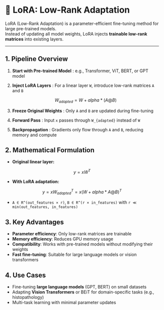 # 🔹 LoRA: Low-Rank Adaptation

LoRA (Low-Rank Adaptation) is a parameter-efficient fine-tuning method for large pre-trained models.  
Instead of updating all model weights, LoRA injects **trainable low-rank matrices** into existing layers.

---

## 1. Pipeline Overview

1. **Start with Pre-trained Model** : e.g., Transformer, ViT, BERT, or GPT model
2. **Inject LoRA Layers** : 
For a linear layer `W`, introduce low-rank matrices `A` and `B`
   ```math
   W_{adapted} = W + alpha * (A @ B)

3. **Freeze Original Weights** : 
Only `A` and `B` are updated during fine-tuning

4. **Forward Pass** : 
Input `x` passes through `W_{adapted}` instead of `W`

6. **Backpropagation** : 
Gradients only flow through `A` and `B`, reducing memory and compute


## 2. Mathematical Formulation

- **Original linear layer:**
``` math
y = x W^T
```

- **With LoRA adaptation:**
```math
y = x W_{adapted}^T = x (W + alpha * A @ B)^T
```
- `A ∈ R^(out_features × r)`, `B ∈ R^(r × in_features)` with `r ≪ min(out_features, in_features)`


## 3. Key Advantages

- **Parameter efficiency**: Only low-rank matrices are trainable  
- **Memory efficiency**: Reduces GPU memory usage  
- **Compatibility**: Works with pre-trained models without modifying their weights  
- **Fast fine-tuning**: Suitable for large language models or vision transformers

## 4. Use Cases

- Fine-tuning **large language models** (GPT, BERT) on small datasets  
- Adapting **Vision Transformers** or BEiT for domain-specific tasks (e.g., histopathology)  
- Multi-task learning with minimal parameter updates

